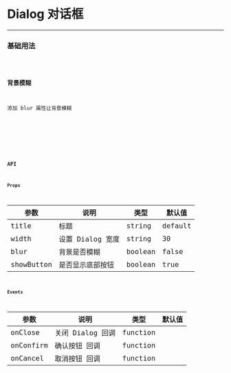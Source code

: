 # Dialog 对话框

---

### 基础用法

<code hideActions='["CSB","EXTERNAL"]' src="./basic.tsx" />

### 背景模糊

添加 blur 属性让背景模糊
<code hideActions='["CSB","EXTERNAL"]' src="./blur.tsx" />

<!-- ### 按钮监听 -->

<!-- <code hideActions='["CSB","EXTERNAL"]' src="./listener.tsx" /> -->

<br />

### API

#### Props

| 参数       | 说明             | 类型    | 默认值  |
| ---------- | ---------------- | ------- | ------- |
| title      | 标题             | string  | default |
| width      | 设置 Dialog 宽度 | string  | 30      |
| blur       | 背景是否模糊     | boolean | false   |
| showButton | 是否显示底部按钮 | boolean | true    |

#### Events

| 参数      | 说明             | 类型     | 默认值 |
| --------- | ---------------- | -------- | ------ |
| onClose   | 关闭 Dialog 回调 | function |        |
| onConfirm | 确认按钮 回调    | function |        |
| onCancel  | 取消按钮 回调    | function |        |
